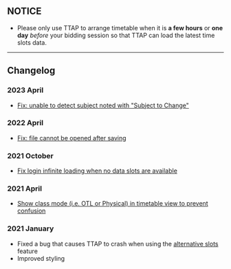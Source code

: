 ## NOTICE

- Please only use TTAP to arrange timetable when it is **a few hours** or **one day** _before_ your bidding session so that TTAP can load the latest time slots data.

---

## Changelog

### 2023 April

- [Fix: unable to detect subject noted with "Subject to Change"](https://github.com/wongjiahau/ttap-web/issues/208)

### 2022 April

- [Fix: file cannot be opened after saving](https://github.com/wongjiahau/ttap-desktop-client/issues/2)

### 2021 October

- [Fix login infinite loading when no data slots are available](https://github.com/wongjiahau/ttap-web/issues/196)

### 2021 April

- [Show class mode (i.e. OTL or Physical) in timetable view to prevent confusion](https://github.com/wongjiahau/ttap-web/issues/195#issuecomment-823070442)

### 2021 January

- Fixed a bug that causes TTAP to crash when using the [alternative slots](https://github.com/wongjiahau/ttap-web/blob/master/tutorials/t7.md) feature
- Improved styling
